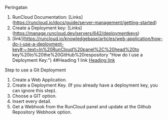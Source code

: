 Peringatan

1. RunCloud Documentation: [Links] (https://runcloud.io/docs/guide/server-management/getting-started)
2. Create a Deployment key: [Links] (https://manage.runcloud.dev/servers/642/deploymentkeys)
3. [link](https://runcloud.io/knowledgebase/articles/web-application/how-do-i-use-a-deployment-key#:~:text=In%20RunCloud%20panel%2C%20head%20to key%20to%20the%20GitHub%20respository "How do I use a Deployment Key:")
4#Heading 1 link [Heading link](https://github.com/pandao/editor.md "Heading link")

Step to use a Git Deployment
1. Create a Web Application.
2. Create a Deployment Key. (If you already have a deployment key, you can ignore this step).
3. Choose a GIT option.
4. Insert every detail.
5. Get a Webhook from the RunCloud panel and update at the Github Repository Webhook option.